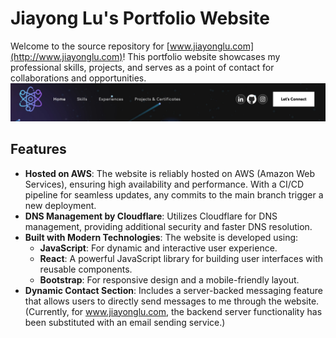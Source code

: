 # Jiayong Lu's Portfolio Website

Welcome to the source repository for [www.jiayonglu.com](http://www.jiayonglu.com)! This portfolio website showcases my professional skills, projects, and serves as a point of contact for collaborations and opportunities.
![Jiayong Lu's Portfolio](/Portfolio_website.jpg "Jiayong Lu's Portfolio")
## Features

- **Hosted on AWS**: The website is reliably hosted on AWS (Amazon Web Services), ensuring high availability and performance. With a CI/CD pipeline for seamless updates, any commits to the main branch trigger a new deployment.
- **DNS Management by Cloudflare**: Utilizes Cloudflare for DNS management, providing additional security and faster DNS resolution.
- **Built with Modern Technologies**: The website is developed using:
  - **JavaScript**: For dynamic and interactive user experience.
  - **React**: A powerful JavaScript library for building user interfaces with reusable components.
  - **Bootstrap**: For responsive design and a mobile-friendly layout.
- **Dynamic Contact Section**: Includes a server-backed messaging feature that allows users to directly send messages to me through the website. (Currently, for www.jiayonglu.com, the backend server functionality has been substituted with an email sending service.)

